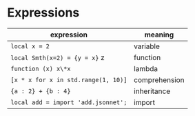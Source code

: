 #  Expressions

| expression                          | meaning       |
|-------------------------------------|---------------|
| `local x = 2`                       | variable      |
| `local Smth(x=2) = {y = x}`     z   | function      |
| `function (x) x\*x`                 | lambda        |
| `[x * x for x in std.range(1, 10)]` | comprehension |
| `{a : 2} + {b : 4}`                 | inheritance   |
| `local add = import 'add.jsonnet';` | import        |

